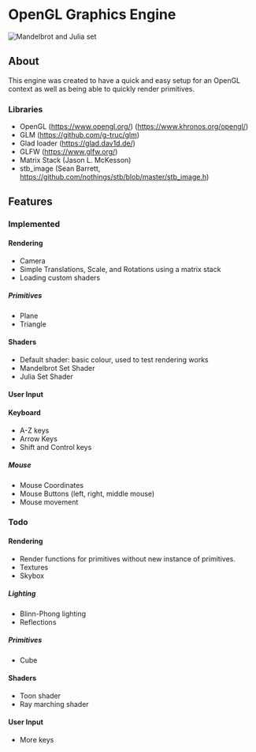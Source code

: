 # OpenGL Graphics Engine
![Mandelbrot and Julia set](https://i.imgur.com/9mzZoWT.png)
## About
This engine was created to have a quick and easy setup for an OpenGL context as well as being able to quickly render primitives.
### Libraries
- OpenGL (https://www.opengl.org/) (https://www.khronos.org/opengl/)
- GLM (https://github.com/g-truc/glm)
- Glad loader (https://glad.dav1d.de/)
- GLFW (https://www.glfw.org/)
- Matrix Stack (Jason L. McKesson)
- stb_image (Sean Barrett, https://github.com/nothings/stb/blob/master/stb_image.h)
## Features
### Implemented
#### Rendering
- Camera
- Simple Translations, Scale, and Rotations using a matrix stack
- Loading custom shaders
##### Primitives
- Plane
- Triangle
#### Shaders
- Default shader: basic colour, used to test rendering works
- Mandelbrot Set Shader
- Julia Set Shader
#### User Input
#### Keyboard
- A-Z keys
- Arrow Keys
- Shift and Control keys
##### Mouse
- Mouse Coordinates
- Mouse Buttons (left, right, middle mouse)
- Mouse movement

### Todo
#### Rendering
- Render functions for primitives without new instance of primitives.
- Textures
- Skybox
##### Lighting
- Blinn-Phong lighting
- Reflections
##### Primitives
- Cube
#### Shaders
- Toon shader
- Ray marching shader
#### User Input
- More keys
